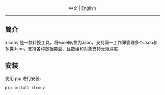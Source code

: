 <p align="center">
  <br>中文 | <a href="README.en.md">English</a>
</p>

***

## 简介

xlconv 是一款转换工具，将excel转换为Json，支持同一工作簿管理多个Json和多类Json，支持各种数据类型、且数组和对象支持无限深度

## 安装

使用 pip 进行安装:

```
pip install xlconv
```
